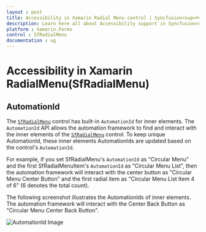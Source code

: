 ```yaml
---
layout : post
title: Accessibility in Xamarin Radial Menu control | Syncfusion<sup>®</sup>
description: Learn here all about Accessibility support in Syncfusion<sup>®</sup> Xamarin Radial Menu (SfRadialMenu) control and more.
platform : Xamarin.Forms
control : SfRadialMenu
documentation : ug
---
```


# Accessibility in Xamarin RadialMenu(SfRadialMenu)
## AutomationId

The [`SfRadialMenu`](https://help.syncfusion.com/cr/xamarin/Syncfusion.SfRadialMenu.XForms.SfRadialMenu.html) control has built-in `AutomationId` for inner elements. The `AutomationId` API allows the automation framework to find and interact with the inner elements of the [`SfRadialMenu`](https://help.syncfusion.com/cr/xamarin/Syncfusion.SfRadialMenu.XForms.SfRadialMenu.html) control. To keep unique AutomationId, these inner elements AutomationIds are updated based on the control's `AutomationId`. 

For example, if you set SfRadialMenu's `AutomationId` as "Circular Menu" and the first SfRadialMenuItem's `AutomationId` as "Circular Menu List", then the automation framework will interact with the center button as "Circular Menu Center Button" and the first radial item as "Circular Menu List Item 4 of 6" (6 denotes the total count). 

The following screenshot illustrates the AutomationIds of inner elements. The automation framework will interact with the Center Back Button as "Circular Menu Center Back Button".

![AutomationId Image](images/AutomationId.png)
